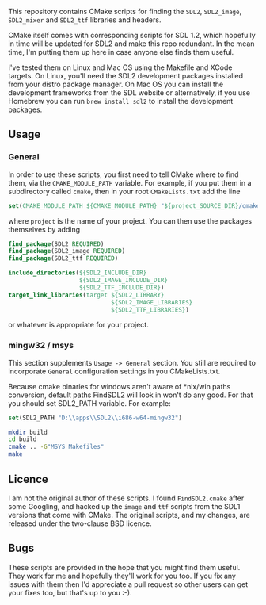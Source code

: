 
This repository contains CMake scripts for finding the `SDL2`, `SDL2_image`, `SDL2_mixer` and
`SDL2_ttf` libraries and headers.

CMake itself comes with corresponding scripts for SDL 1.2, which hopefully in
time will be updated for SDL2 and make this repo redundant. In the mean
time, I'm putting them up here in case anyone else finds them useful.

I've tested them on Linux and Mac OS using the Makefile and XCode targets.
On Linux, you'll need the SDL2 development packages installed from your distro
package manager. On Mac OS you can install the development frameworks
from the SDL website or alternatively, if you use Homebrew you can run
`brew install sdl2` to install the development packages.

## Usage

### General

In order to use these scripts, you first need to tell CMake where to find them, via
the `CMAKE_MODULE_PATH` variable. For example, if you put them in a
subdirectory called `cmake`, then in your root `CMakeLists.txt` add the line

```cmake
set(CMAKE_MODULE_PATH ${CMAKE_MODULE_PATH} "${project_SOURCE_DIR}/cmake")
```

where `project` is the name of your project. You can then use the packages
themselves by adding

```cmake
find_package(SDL2 REQUIRED)
find_package(SDL2_image REQUIRED)
find_package(SDL2_ttf REQUIRED)

include_directories(${SDL2_INCLUDE_DIR}
                    ${SDL2_IMAGE_INCLUDE_DIR}
                    ${SDL2_TTF_INCLUDE_DIR})
target_link_libraries(target ${SDL2_LIBRARY}
                             ${SDL2_IMAGE_LIBRARIES}
                             ${SDL2_TTF_LIBRARIES})

```

or whatever is appropriate for your project.

### mingw32 / msys

This section supplements ```Usage -> General``` section. You still are required
to incorporate ```General``` configuration settings in you CMakeLists.txt.

Because cmake binaries for windows aren't aware of *nix/win paths conversion,
default paths FindSDL2 will look in won't do any good. For that you should set SDL2_PATH variable.
For example:
```cmake
set(SDL2_PATH "D:\\apps\\SDL2\\i686-w64-mingw32")
```

```bash
mkdir build
cd build
cmake .. -G"MSYS Makefiles"
make
```


## Licence

I am not the original author of these scripts. I found `FindSDL2.cmake`
after some Googling, and hacked up the `image` and `ttf` scripts from the
SDL1 versions that come with CMake. The original scripts, and my changes,
are released under the two-clause BSD licence.

## Bugs

These scripts are provided in the hope that you might find them useful. They
work for me and hopefully they'll work for you too. If you fix any
issues with them then I'd appreciate a pull request so other
users can get your fixes too, but that's up to you :-).


